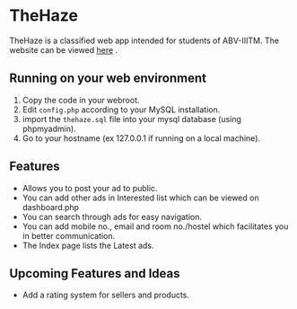 # TheHaze
TheHaze is a classified web app intended for students of ABV-IIITM.
The website can be viewed [here](http://thehaze.atwebpages.com/index.php) .

## Running on your web environment
1. Copy the code in your webroot.
2. Edit `config.php` according to your MySQL installation.
3. import the `thehaze.sql` file into your mysql database (using phpmyadmin).
4. Go to your hostname (ex 127.0.0.1 if running on a local machine).

## Features
- Allows you to post your ad to public.
- You can add other ads in Interested list which can be viewed on dashboard.php
- You can search through ads for easy navigation.
- You can add mobile no., email and room no./hostel which facilitates you in better communication.
- The Index page lists the Latest ads.

## Upcoming Features and Ideas
- Add a rating system for sellers and products.
